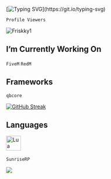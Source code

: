[![Typing SVG](https://readme-typing-svg.demolab.com?font=Fira+Code&weight=700&pause=1000&color=A70000&width=435&lines=Welcome+To+My+Github!)](https://git.io/typing-svg)


```Profile Viewers```

<p align="left"> <img src="https://komarev.com/ghpvc/?username=Friskky1" alt="Friskky1" /> </p>

## I’m Currently Working On


```FiveM``` ```RedM``` 

## Frameworks
```qbcore```

[![GitHub Streak](https://github-readme-streak-stats.herokuapp.com/?user=Friskky1)](https://git.io/streak-stats)

## Languages
<div>
<img src="https://github.com/devicons/devicon/blob/master/icons/lua/lua-original-wordmark.svg" title="Lua" alt="Lua" width="40" height="40"/>&nbsp;
</div>

```SunriseRP```
 <div align="left">
  <p><a href="https://discord.gg/sunriserp1">
      <img src="https://img.shields.io/discord/869166393470357535?style=for-the-badge&logo=discord&labelColor=7289da&logoColor=white&color=2c2f33&label=Discord"/>
  </a></p>
</div>

